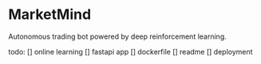# MarketMind
Autonomous trading bot powered by deep reinforcement learning.

todo:
[] online learning
[] fastapi app
[] dockerfile
[] readme
[] deployment